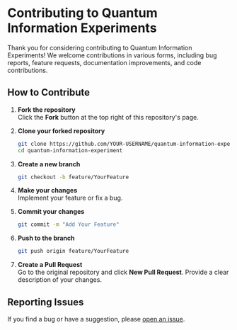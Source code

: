 # Contributing to Quantum Information Experiments

Thank you for considering contributing to Quantum Information Experiments! We welcome contributions in various forms, including bug reports, feature requests, documentation improvements, and code contributions.

## How to Contribute

1. **Fork the repository**  
   Click the **Fork** button at the top right of this repository's page.

2. **Clone your forked repository**  
   ```bash
   git clone https://github.com/YOUR-USERNAME/quantum-information-experiment.git
   cd quantum-information-experiment
   ```

3. **Create a new branch**  
   ```bash
   git checkout -b feature/YourFeature
   ```

4. **Make your changes**  
   Implement your feature or fix a bug.

5. **Commit your changes**  
   ```bash
   git commit -m "Add Your Feature"
   ```

6. **Push to the branch**  
   ```bash
   git push origin feature/YourFeature
   ```

7. **Create a Pull Request**  
   Go to the original repository and click **New Pull Request**. Provide a clear description of your changes.

## Reporting Issues

If you find a bug or have a suggestion, please [open an issue](https://github.com/ZureTz/quantum-information-experiment/issues).